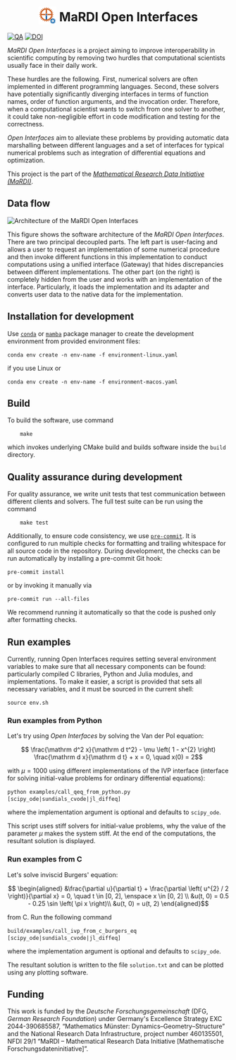 <h1 align="center">
<img src="assets/mardi-oif-logo.svg" width="40" style="vertical-align: text-bottom;" />
MaRDI Open Interfaces
</h1>

[![QA](https://github.com/MaRDI4NFDI/open-interfaces/actions/workflows/qa.yaml/badge.svg)](https://github.com/MaRDI4NFDI/open-interfaces/actions/workflows/qa.yaml)
[![DOI](https://zenodo.org/badge/DOI/10.5281/zenodo.13753667.svg)](https://doi.org/10.5281/zenodo.13753667)

_MaRDI Open Interfaces_ is a project aiming to improve interoperability
in scientific computing by removing two hurdles that computational scientists
usually face in their daily work.

These hurdles are the following.
First, numerical solvers are often implemented in different programming
languages.
Second, these solvers have potentially significantly diverging interfaces
in terms of function names, order of function arguments, and the invocation
order.
Therefore, when a computational scientist wants to switch from one solver
to another, it could take non-negligible effort in code modification
and testing for the correctness.

_Open Interfaces_ aim to alleviate these problems by providing automatic data
marshalling between different languages and a set of interfaces for typical
numerical problems such as integration of differential equations and
optimization.

This project is the part of the [_Mathematical Research Data Initiative
(MaRDI)_](https://mardi4nfdi.de).

## Data flow

![Architecture of the MaRDI Open Interfaces](assets/arch.png)

This figure shows the software architecture of the _MaRDI Open Interfaces_.
There are two principal decoupled parts. The left part is user-facing
and allows a user to request an implementation of some numerical procedure
and then invoke different functions in this implementation to conduct
computations using a unified interface (Gateway)
that hides discrepancies between different implementations.
The other part (on the right) is completely hidden from the user
and works with an implementation of the interface.
Particularly, it loads the implementation and its adapter and converts
user data to the native data for the implementation.

## Installation for development

Use [`conda`](
    https://conda.io/projects/conda/en/latest/user-guide/getting-started.html#managing-environments
) or [`mamba`](
https://mamba.readthedocs.io/en/latest/user_guide/mamba.html#mamba-user-guide
) package manager to create the development environment from provided
environment files:
```shell
conda env create -n env-name -f environment-linux.yaml
```
if you use Linux or
```shell
conda env create -n env-name -f environment-macos.yaml
```

## Build

To build the software, use command
```shell
    make
```
which invokes underlying CMake build and builds software inside
the `build` directory.

## Quality assurance during development

For quality assurance, we write unit tests that test communication between
different clients and solvers.
The full test suite can be run using the command
```shell
    make test
```

Additionally, to ensure code consistency,
we use [`pre-commit`](https://pre-commit.com/).
It is configured to run multiple checks for formatting and trailing whitespace
for all source code in the repository.
During development, the checks can be run automatically by installing
a pre-commit Git hook:

    pre-commit install

or by invoking it manually via

    pre-commit run --all-files

We recommend running it automatically so that the code is pushed only after
formatting checks.

## Run examples

Currently, running Open Interfaces requires setting several environment
variables to make sure that all necessary components can be found:
particularly compiled C libraries, Python and Julia modules, and
implementations.
To make it easier, a script is provided that sets all necessary variables,
and it must be sourced in the current shell:
```shell
source env.sh
```

### Run examples from Python

Let's try using _Open Interfaces_ by solving the Van der Pol equation:
```math
  \frac{\mathrm d^2 x}{\mathrm d t^2} - \mu
  \left(
    1 - x^{2}
  \right) \frac{\mathrm d x}{\mathrm d t} + x = 0, \quad
  x(0) = 2
```
with $\mu = 1000$
using different implementations of the IVP interface (interface for solving
initial-value problems for ordinary differential equations):
```shell
python examples/call_qeq_from_python.py [scipy_ode|sundials_cvode|jl_diffeq]
```
where the implementation argument is optional and defaults to `scipy_ode`.

This script uses stiff solvers for initial-value problems, why the value
of the parameter $\mu$ makes the system stiff.
At the end of the computations, the resultant solution is displayed.

### Run examples from C

Let's solve inviscid Burgers' equation:
```math
  \begin{aligned}
    &\frac{\partial u}{\partial t} +
        \frac{\partial \left( u^{2} / 2 \right)}{\partial x} = 0,
    \quad t \in [0, 2], \enspace x \in [0, 2] \\
    &u(t, 0) = 0.5 - 0.25 \sin \left( \pi x \right)\\
    &u(t, 0) = u(t, 2)
  \end{aligned}
```
from C. Run the following command
```shell
build/examples/call_ivp_from_c_burgers_eq [scipy_ode|sundials_cvode|jl_diffeq]
```
where the implementation argument is optional and defaults to `scipy_ode`.

The resultant solution is written to the file `solution.txt` and can be plotted
using any plotting software.


## Funding

This work is funded by the _Deutsche Forschungsgemeinschaft_ (DFG, _German
Research Foundation_) under Germany's Excellence Strategy EXC 2044-390685587,
“Mathematics Münster: Dynamics–Geometry–Structure” and the National Research
Data Infrastructure, project number&nbsp;460135501, NFDI&nbsp;29/1
“MaRDI – Mathematical Research Data Initiative
[Mathematische Forschungsdateninitiative]”.
